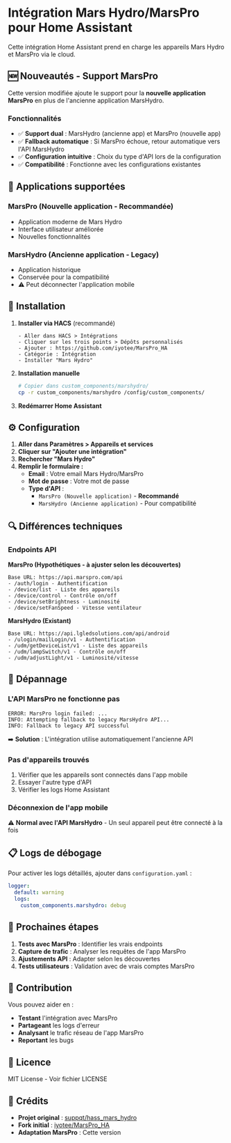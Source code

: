 # Intégration Mars Hydro/MarsPro pour Home Assistant

Cette intégration Home Assistant prend en charge les appareils Mars Hydro et MarsPro via le cloud.

## 🆕 Nouveautés - Support MarsPro

Cette version modifiée ajoute le support pour la **nouvelle application MarsPro** en plus de l'ancienne application MarsHydro.

### Fonctionnalités

- ✅ **Support dual** : MarsHydro (ancienne app) et MarsPro (nouvelle app)
- ✅ **Fallback automatique** : Si MarsPro échoue, retour automatique vers l'API MarsHydro
- ✅ **Configuration intuitive** : Choix du type d'API lors de la configuration
- ✅ **Compatibilité** : Fonctionne avec les configurations existantes

## 📱 Applications supportées

### MarsPro (Nouvelle application - Recommandée)
- Application moderne de Mars Hydro
- Interface utilisateur améliorée
- Nouvelles fonctionnalités

### MarsHydro (Ancienne application - Legacy)
- Application historique
- Conservée pour la compatibilité
- ⚠️ Peut déconnecter l'application mobile

## 🔧 Installation

1. **Installer via HACS** (recommandé)
   ```
   - Aller dans HACS > Intégrations
   - Cliquer sur les trois points > Dépôts personnalisés
   - Ajouter : https://github.com/iyotee/MarsPro_HA
   - Catégorie : Intégration
   - Installer "Mars Hydro"
   ```

2. **Installation manuelle**
   ```bash
   # Copier dans custom_components/marshydro/
   cp -r custom_components/marshydro /config/custom_components/
   ```

3. **Redémarrer Home Assistant**

## ⚙️ Configuration

1. **Aller dans Paramètres > Appareils et services**
2. **Cliquer sur "Ajouter une intégration"**
3. **Rechercher "Mars Hydro"**
4. **Remplir le formulaire :**
   - **Email** : Votre email Mars Hydro/MarsPro
   - **Mot de passe** : Votre mot de passe
   - **Type d'API** : 
     - `MarsPro (Nouvelle application)` - **Recommandé**
     - `MarsHydro (Ancienne application)` - Pour compatibilité

## 🔍 Différences techniques

### Endpoints API

**MarsPro (Hypothétiques - à ajuster selon les découvertes)**
```
Base URL: https://api.marspro.com/api
- /auth/login - Authentification
- /device/list - Liste des appareils
- /device/control - Contrôle on/off
- /device/setBrightness - Luminosité
- /device/setFanSpeed - Vitesse ventilateur
```

**MarsHydro (Existant)**
```
Base URL: https://api.lgledsolutions.com/api/android
- /ulogin/mailLogin/v1 - Authentification
- /udm/getDeviceList/v1 - Liste des appareils
- /udm/lampSwitch/v1 - Contrôle on/off
- /udm/adjustLight/v1 - Luminosité/vitesse
```

## 🐛 Dépannage

### L'API MarsPro ne fonctionne pas
```log
ERROR: MarsPro login failed: ...
INFO: Attempting fallback to legacy MarsHydro API...
INFO: Fallback to legacy API successful
```
➡️ **Solution** : L'intégration utilise automatiquement l'ancienne API

### Pas d'appareils trouvés
1. Vérifier que les appareils sont connectés dans l'app mobile
2. Essayer l'autre type d'API
3. Vérifier les logs Home Assistant

### Déconnexion de l'app mobile
⚠️ **Normal avec l'API MarsHydro** - Un seul appareil peut être connecté à la fois

## 📋 Logs de débogage

Pour activer les logs détaillés, ajouter dans `configuration.yaml` :

```yaml
logger:
  default: warning
  logs:
    custom_components.marshydro: debug
```

## 🚀 Prochaines étapes

1. **Tests avec MarsPro** : Identifier les vrais endpoints
2. **Capture de trafic** : Analyser les requêtes de l'app MarsPro
3. **Ajustements API** : Adapter selon les découvertes
4. **Tests utilisateurs** : Validation avec de vrais comptes MarsPro

## 🤝 Contribution

Vous pouvez aider en :
- **Testant** l'intégration avec MarsPro
- **Partageant** les logs d'erreur
- **Analysant** le trafic réseau de l'app MarsPro
- **Reportant** les bugs

## 📄 Licence

MIT License - Voir fichier LICENSE

## 🙏 Crédits

- **Projet original** : [suppqt/hass_mars_hydro](https://github.com/suppqt/hass_mars_hydro)
- **Fork initial** : [iyotee/MarsPro_HA](https://github.com/iyotee/MarsPro_HA)
- **Adaptation MarsPro** : Cette version 